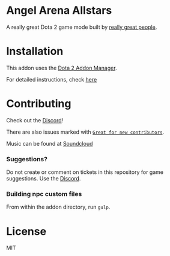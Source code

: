 # Angel Arena Allstars
A really great Dota 2 game mode built by [really great people](/contributors.md).

# Installation
This addon uses the [Dota 2 Addon Manager](https://github.com/chrisinajar/dota2-addon-manager).

For detailed instructions, check [here](docs/install.md)

# Contributing
Check out the [Discord][discord-link]!

There are also issues marked with [`Great for new contributors`](https://github.com/AngelArenaAllstars/aaa/issues?q=is%3Aissue+is%3Aopen+label%3A%22great+for+new+contributor%22).

Music can be found at [Soundcloud][soundcloud-link]

### Suggestions?
Do not create or comment on tickets in this repository for game suggestions. Use the [Discord][discord-link].

### Building npc custom files
From within the addon directory, run `gulp`.

# License
MIT

[soundcloud-link]: https://soundcloud.com/angelarenaallstars "Music for Angel Arena Allstars"
[discord-link]: https://discord.gg/ "Angel Arena Allstars Discord Instant Invite"
